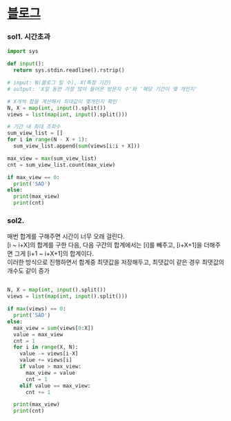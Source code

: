 # [블로그](https://www.acmicpc.net/problem/21921)

### sol1. 시간초과

```python
import sys

def input():
  return sys.stdin.readline().rstrip()

# input: N(블로그 일 수), X(특정 기간)
# output: 'X일 동안 가장 많이 들어온 방문자 수'와 '해당 기간이 몇 개인지'

# X개씩 합을 계산해서 최대값이 몇개인지 확인
N, X = map(int, input().split())
views = list(map(int, input().split()))

# 기간 내 최대 조회수
sum_view_list = []
for i in range(N - X + 1):
  sum_view_list.append(sum(views[i:i + X]))

max_view = max(sum_view_list)
cnt = sum_view_list.count(max_view)

if max_view == 0:
  print('SAD')
else:
  print(max_view)
  print(cnt)

```

### sol2.

매번 합계를 구해주면 시간이 너무 오래 걸린다. <br/>
[i ~ i+X]의 합계를 구한 다음, 다음 구간의 합계에서는 [i]를 빼주고, [i+X+1]을 더해주면 그게 [i+1 ~ i+X+1]의 합계이다.<br/>
이러한 방식으로 진행하면서 합계중 최댓값을 저장해두고, 최댓값이 같은 경우 최댓값의 개수도 같이 증가<br/>

```python

N, X = map(int, input().split())
views = list(map(int, input().split()))

if max(views) == 0:
  print('SAD')
else:
  max_view = sum(views[0:X])
  value = max_view
  cnt = 1
  for i in range(X, N):
    value -= views[i-X]
    value += views[i]
    if value > max_view:
      max_view = value
      cnt = 1
    elif value == max_view:
      cnt += 1

  print(max_view)
  print(cnt)
```
